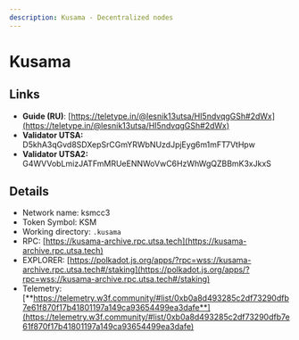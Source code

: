 ```yaml
---
description: Kusama - Decentralized nodes
---
```


# Kusama

## Links

* **Guide (RU)**: [https://teletype.in/@lesnik13utsa/HI5ndvqgGSh#2dWx](https://teletype.in/@lesnik13utsa/HI5ndvqgGSh#2dWx)
* **Validator UTSA:** D5khA3qGvd8SDXepSrCGmYRWbNUzdJpjEyg6m1mFT7VtHpw
* **Validator UTSA2:**  G4WVVobLmizJATFmMRUeENNWoVwC6HzWhWgQZBBmK3xJkxS

## **Details**

* Network name: ksmcc3
* Token Symbol: KSM
* Working directory: `.kusama`
* RPC: [https://kusama-archive.rpc.utsa.tech](https://kusama-archive.rpc.utsa.tech)
* EXPLORER: [https://polkadot.js.org/apps/?rpc=wss://kusama-archive.rpc.utsa.tech#/staking](https://polkadot.js.org/apps/?rpc=wss://kusama-archive.rpc.utsa.tech#/staking)
* Telemetry: [**https://telemetry.w3f.community/#list/0xb0a8d493285c2df73290dfb7e61f870f17b41801197a149ca93654499ea3dafe**](https://telemetry.w3f.community/#list/0xb0a8d493285c2df73290dfb7e61f870f17b41801197a149ca93654499ea3dafe)



